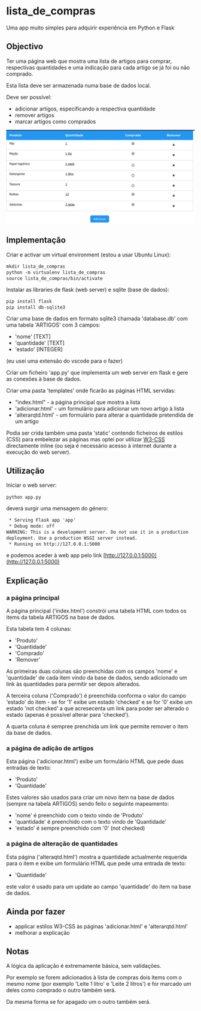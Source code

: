 # lista_de_compras

Uma app muito simples para adquirir experiência em Python e Flask

## Objectivo

Ter uma página web que mostra uma lista de artigos para comprar,
respectivas quantidades e uma indicação para cada artigo se já foi ou não
comprado.

Esta lista deve ser armazenada numa base de dados local.

Deve ser possível:

- adicionar artigos, especificando a respectiva quantidade
- remover artigos
- marcar artigos como comprados

![index.html](index_html.png)

## Implementação

Criar e activar um virtual environment (estou a usar Ubuntu Linux):

```
mkdir lista_de_compras
python -m virtualenv lista_de_compras
source lista_de_compras/bin/activate
```

Instalar as libraries de flask (web server) e sqlite (base de dados):

```
pip install flask
pip install db-sqlite3
```

Criar uma base de dados em formato sqlite3 chamada 'database.db' com uma tabela 'ARTIGOS'
com 3 campos:

- 'nome' [TEXT]
- 'quantidade'  [TEXT]
- 'estado' [INTEGER]

(eu usei uma extensão do vscode para o fazer)

Criar um ficheiro 'app.py' que implementa um web server em flask e gere as conexões
à base de dados.

Criar uma pasta 'templates' onde ficarão as páginas HTML servidas:

-  "index.html" - a página principal que mostra a lista
-  'adicionar.html' - um formulário para adicionar um novo artigo à lista
-  'alterarqtd.html' - um formulário para alterar a quantidade pretendida de um artigo

Podia ser crida também uma pasta 'static' contendo ficheiros de estilos (CSS) para
embelezar as páginas mas optei por utilizar [W3-CSS](https://www.w3schools.com/w3css/default.asp)
directamente inline (ou seja é necessário acesso à internet durante a execução do web server).


## Utilização

Iniciar o web server:

`python app.py`

deverá surgir uma mensagem do género:

```
 * Serving Flask app 'app'
 * Debug mode: off
WARNING: This is a development server. Do not use it in a production deployment. Use a production WSGI server instead.
 * Running on http://127.0.0.1:5000
```

e podemos aceder à web app pelo link [http://127.0.0.1:5000](http://127.0.0.1:5000)


## Explicação

### a página principal

A página principal ('index.html') constrói uma tabela HTML com todos os items
da tabela ARTIGOS na base de dados.

Esta tabela tem 4 colunas:

- 'Produto'
- 'Quantidade'
- 'Comprado'
- 'Remover'

As primeiras duas colunas são preenchidas com os campos 'nome' e 'quantidade'
de cada item vindo da base de dados, sendo adicionado um link às quantidades
para permitir ser depois alterados.

A terceira coluna ('Comprado') é preenchida conforma o valor do campo
'estado' do item - se for '1' exibe um estado 'checked' e se for '0' 
exibe um estado 'not checked' a que acresecenta um link para poder ser
alterado o estado (apenas é possível alterar para 'checked').

A quarta coluna é sempree prenchida um link que permite remover o item da
base de dados.


### a página de adição de artigos

Esta página ('adicionar.html') exibe um formulário HTML que pede
duas entradas de texto:

- 'Produto'
- 'Quantidade'

Estes valores são usados para criar um novo item na base de dados
(sempre na tabela ARTIGOS) sendo feito o seguinte mapeamento:

- 'nome' é preenchido com o texto vindo de 'Produto'
- 'quantidade' é preenchido com o texto vindo de 'Quantidade'
- 'estado' é sempre preenchido com '0' (not checked)


### a página de alteração de quantidades

Esta página ('alteraqtd.html') mostra a quantidade actualmente
requerida para o item e exibe um formulário HTML que pede uma
entrada de texto:

- 'Quantidade'

este valor é usado para um update ao campo 'quantidade' do item
na base de dados.


## Ainda por fazer

- applicar estilos W3-CSS às páginas 'adicionar.html' e 'alterarqtd.html'
- melhorar a explicação


## Notas

A lógica da aplicação é extremamente básica, sem validações.

Por exemplo se forem adicionados à lista de compras dois items
com o mesmo nome (por exemplo 'Leite 1 litro' e 'Leite 2 litros')
e for marcado um deles como comprado o outro também será.

Da mesma forma se for apagado um o outro também será.
